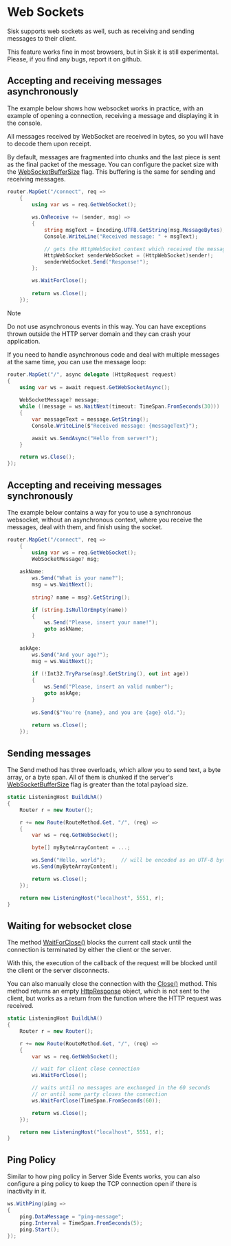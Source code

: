 # Web Sockets

Sisk supports web sockets as well, such as receiving and sending messages to their client.

This feature works fine in most browsers, but in Sisk it is still experimental. Please, if you find any bugs, report it on github.

## Accepting and receiving messages asynchronously

The example below shows how websocket works in practice, with an example of opening a connection, receiving a message and displaying it in the console.

All messages received by WebSocket are received in bytes, so you will have to decode them upon receipt.

By default, messages are fragmented into chunks and the last piece is sent as the final packet of the message. You can configure the packet size with the [WebSocketBufferSize](/api/Sisk.Core.Http.HttpServerFlags.WebSocketBufferSize) flag. This buffering is the same for sending and receiving messages.

```cs
router.MapGet("/connect", req =>
    {
        using var ws = req.GetWebSocket();
        
        ws.OnReceive += (sender, msg) =>
        {
            string msgText = Encoding.UTF8.GetString(msg.MessageBytes);
            Console.WriteLine("Received message: " + msgText);

            // gets the HttpWebSocket context which received the message
            HttpWebSocket senderWebSocket = (HttpWebSocket)sender!;
            senderWebSocket.Send("Response!");
        };

        ws.WaitForClose();
        
        return ws.Close();
    });
```

> [!NOTE]
>
> Do not use asynchronous events in this way. You can have exceptions thrown outside the HTTP server domain and they can crash your application.

If you need to handle asynchronous code and deal with multiple messages at the same time, you can use the message loop:

```csharp
router.MapGet("/", async delegate (HttpRequest request)
{
    using var ws = await request.GetWebSocketAsync();
    
    WebSocketMessage? message;
    while ((message = ws.WaitNext(timeout: TimeSpan.FromSeconds(30))) != null)
    {
        var messageText = message.GetString();
        Console.WriteLine($"Received message: {messageText}");

        await ws.SendAsync("Hello from server!");
    }

    return ws.Close();
});
```


## Accepting and receiving messages synchronously

The example below contains a way for you to use a synchronous websocket, without an asynchronous context, where you receive the messages, deal with them, and finish using the socket.

```cs
router.MapGet("/connect", req =>
    {
        using var ws = req.GetWebSocket();
        WebSocketMessage? msg;
    
    askName:
        ws.Send("What is your name?");
        msg = ws.WaitNext();
        
        string? name = msg?.GetString();

        if (string.IsNullOrEmpty(name))
        {
            ws.Send("Please, insert your name!");
            goto askName;
        }
    
    askAge:
        ws.Send("And your age?");
        msg = ws.WaitNext();
        
        if (!Int32.TryParse(msg?.GetString(), out int age))
        {
            ws.Send("Please, insert an valid number");
            goto askAge;
        }
        
        ws.Send($"You're {name}, and you are {age} old.");
        
        return ws.Close();
    });
```

## Sending messages

The Send method has three overloads, which allow you to send text, a byte array, or a byte span. All of them is chunked if the server's [WebSocketBufferSize](/api/Sisk.Core.Http.HttpServerFlags.WebSocketBufferSize) flag is greater than the total payload size.

```cs
static ListeningHost BuildLhA()
{
    Router r = new Router();

    r += new Route(RouteMethod.Get, "/", (req) =>
    {
        var ws = req.GetWebSocket();

        byte[] myByteArrayContent = ...;

        ws.Send("Hello, world");     // will be encoded as an UTF-8 byte array
        ws.Send(myByteArrayContent);

        return ws.Close();
    });

    return new ListeningHost("localhost", 5551, r);
}
```

## Waiting for websocket close

The method [WaitForClose()](/api/Sisk.Core.Http.Streams.HttpWebSocket.WaitForClose) blocks the current call stack until the connection is terminated by either the client or the server.

With this, the execution of the callback of the request will be blocked until the client or the server disconnects.

You can also manually close the connection with the [Close()](/api/Sisk.Core.Http.Streams.HttpWebSocket.Close) method. This method returns an empty [HttpResponse](/api/Sisk.Core.Http.HttpResponse) object, which is not sent to the client, but works as a return from the function where the HTTP request was received.

```cs
static ListeningHost BuildLhA()
{
    Router r = new Router();

    r += new Route(RouteMethod.Get, "/", (req) =>
    {
        var ws = req.GetWebSocket();

        // wait for client close connection
        ws.WaitForClose();

        // waits until no messages are exchanged in the 60 seconds
        // or until some party closes the connection
        ws.WaitForClose(TimeSpan.FromSeconds(60));

        return ws.Close();
    });

    return new ListeningHost("localhost", 5551, r);
}
```

## Ping Policy

Similar to how ping policy in Server Side Events works, you can also configure a ping policy to keep the TCP connection open if there is inactivity in it.

```cs
ws.WithPing(ping =>
{
    ping.DataMessage = "ping-message";
    ping.Interval = TimeSpan.FromSeconds(5);
    ping.Start();
});
```